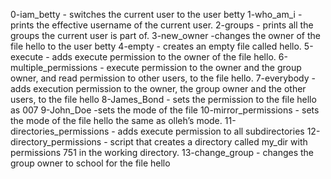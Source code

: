 0-iam_betty - switches the current user to the user betty
1-who_am_i -  prints the effective username of the current user.
2-groups - prints all the groups the current user is part of.
3-new_owner -changes the owner of the file hello to the user betty
4-empty - creates an empty file called hello.
5-execute - adds execute permission to the owner of the file hello.
6-multiple_permissions - execute permission to the owner and the group owner, and read permission to other users, to the file hello.
7-everybody - adds execution permission to the owner, the group owner and the other users, to the file hello
8-James_Bond - sets the permission to the file hello as 007
9-John_Doe -sets the mode of the file
10-mirror_permissions -  sets the mode of the file hello the same as olleh’s mode.
11-directories_permissions - adds execute permission to all subdirectories
12-directory_permissions - script that creates a directory called my_dir with permissions 751 in the working directory.
13-change_group - changes the group owner to school for the file hello
